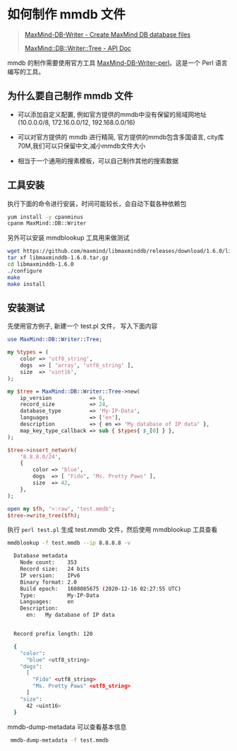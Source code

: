 # 如何制作 mmdb 文件

> [MaxMind-DB-Writer - Create MaxMind DB database files](https://metacpan.org/release/MaxMind-DB-Writer)
> 
> [MaxMind::DB::Writer::Tree - API Doc](https://metacpan.org/pod/MaxMind::DB::Writer::Tree)

mmdb 的制作需要使用官方工具 [MaxMind-DB-Writer-perl](https://github.com/maxmind/MaxMind-DB-Writer-perl)。这是一个 Perl 语言编写的工具。

## 为什么要自己制作 mmdb 文件

- 可以添加自定义配置, 例如官方提供的mmdb中没有保留的局域网地址(10.0.0.0/8, 172.16.0.0/12, 192.168.0.0/16)

- 可以对官方提供的 mmdb 进行精简, 官方提供的mmdb包含多国语言, city库70M,我们可以只保留中文,减小mmdb文件大小

- 相当于一个通用的搜素模板，可以自己制作其他的搜索数据

## 工具安装

执行下面的命令进行安装，时间可能较长，会自动下载各种依赖包

```bash
yum install -y cpanminus
cpanm MaxMind::DB::Writer
```

另外可以安装 mmdblookup 工具用来做测试

```bash
wget https://github.com/maxmind/libmaxminddb/releases/download/1.6.0/libmaxminddb-1.6.0.tar.gz
tar xf libmaxminddb-1.6.0.tar.gz
cd libmaxminddb-1.6.0
./configure
make
make install
```

## 

## 安装测试

先使用官方例子, 新建一个 test.pl 文件， 写入下面内容

```perl
use MaxMind::DB::Writer::Tree;

my %types = (
    color => 'utf8_string',
    dogs  => [ 'array', 'utf8_string' ],
    size  => 'uint16',
);

my $tree = MaxMind::DB::Writer::Tree->new(
    ip_version            => 6,
    record_size           => 24,
    database_type         => 'My-IP-Data',
    languages             => ['en'],
    description           => { en => 'My database of IP data' },
    map_key_type_callback => sub { $types{ $_[0] } },
);

$tree->insert_network(
    '8.8.8.0/24',
    {
        color => 'blue',
        dogs  => [ 'Fido', 'Ms. Pretty Paws' ],
        size  => 42,
    },
);

open my $fh, '>:raw', 'test.mmdb';
$tree->write_tree($fh);
```

执行 `perl test.pl` 生成 test.mmdb 文件，然后使用 mmdblookup 工具查看

```bash
mmdblookup -f test.mmdb --ip 8.8.8.8 -v

  Database metadata
    Node count:    353
    Record size:   24 bits
    IP version:    IPv6
    Binary format: 2.0
    Build epoch:   1608085675 (2020-12-16 02:27:55 UTC)
    Type:          My-IP-Data
    Languages:     en
    Description:
      en:   My database of IP data


  Record prefix length: 120

  {
    "color": 
      "blue" <utf8_string>
    "dogs": 
      [
        "Fido" <utf8_string>
        "Ms. Pretty Paws" <utf8_string>
      ]
    "size": 
      42 <uint16>
  }
```

mmdb-dump-metadata 可以查看基本信息

```bash
 mmdb-dump-metadata -f test.mmdb
```
